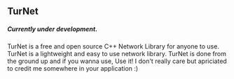 ## TurNet

##### Currently under development.

TurNet is a free and open source C++ Network Library for anyone to use.
TurNet is a lightweight and easy to use network library.
TurNet is done from the ground up and if you wanna use, Use it!
I don't really care but apriciated to credit me somewhere in your application :) 
